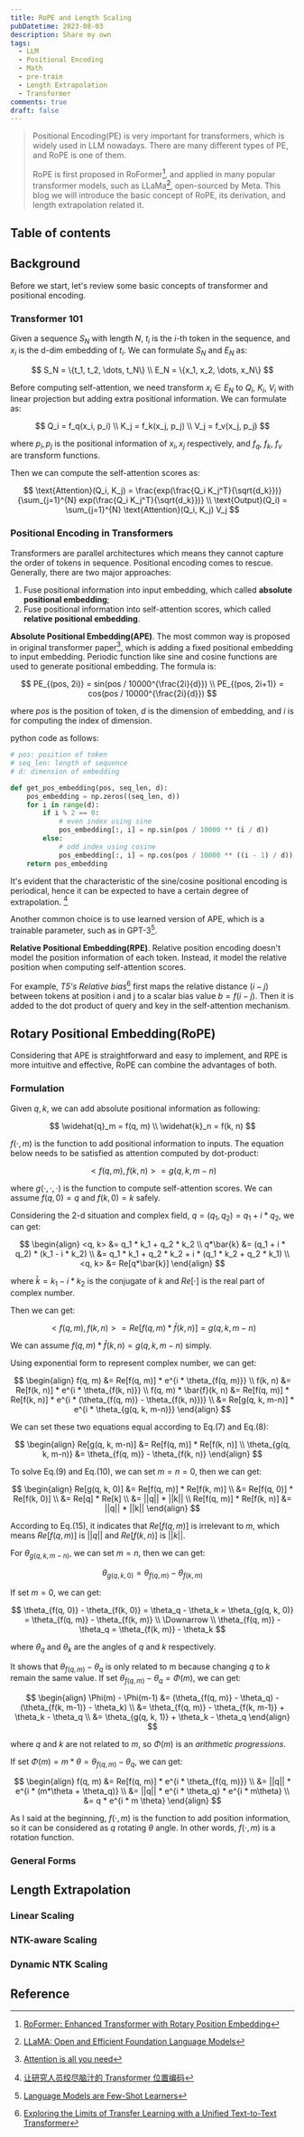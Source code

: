 ```yaml
---
title: RoPE and Length Scaling
pubDatetime: 2023-08-03
description: Share my own
tags:
  - LLM
  - Positional Encoding
  - Math
  - pre-train
  - Length Extrapolation
  - Transformer
comments: true
draft: false
---
```


> Positional Encoding(PE) is very important for transformers, which is widely used in LLM nowadays. There are many different types of PE, and RoPE is one of them.
>
> RoPE is first proposed in RoFormer[^1], and applied in many popular transformer models, such as LLaMa[^2], open-sourced by Meta.
> This blog we will introduce the basic concept of RoPE, its derivation, and length extrapolation related it.

## Table of contents

## Background

Before we start, let's review some basic concepts of transformer and positional encoding.

### Transformer 101

Given a sequence $S_N$ with length $N$, $t_i$ is the $i$-th token in the sequence, and $x_i$ is the d-dim embedding of $t_i$. We can formulate $S_N$ and $E_N$ as:

$$
S_N = \{t_1, t_2, \dots, t_N\} \\
E_N = \{x_1, x_2, \dots, x_N\}
$$

Before computing self-attention, we need transform $x_i \in E_N$ to $Q_i$, $K_i$, $V_i$ with linear projection but adding extra positional information. We can formulate as:

$$
Q_i = f_q(x_i, p_i) \\
K_j = f_k(x_j, p_j) \\
V_j = f_v(x_j, p_j)
$$

where $p_i, p_j$ is the positional information of $x_i, x_j$ respectively, and $f_q$, $f_k$, $f_v$ are transform functions.

Then we can compute the self-attention scores as:

$$
\text{Attention}(Q_i, K_j) = \frac{exp(\frac{Q_i K_j^T}{\sqrt{d_k}})}{\sum_{j=1}^{N} exp(\frac{Q_i K_j^T}{\sqrt{d_k}})} \\
\text{Output}(Q_i) = \sum_{j=1}^{N} \text{Attention}(Q_i, K_j) V_j
$$

### Positional Encoding in Transformers

Transformers are parallel architectures which means they cannot capture the order of tokens in sequence. Positional encoding comes to rescue. Generally, there are two major approaches:

1. Fuse positional information into input embedding, which called **absolute positional embedding**;
2. Fuse positional information into self-attention scores, which called **relative positional embedding**.

**Absolute Positional Embedding(APE)**. The most common way is proposed in original transformer paper[^3], which is adding a fixed positional embedding to input embedding. Periodic function like sine and cosine functions are used to generate positional embedding. The formula is:

$$
PE_{(pos, 2i)} = sin(pos / 10000^{\frac{2i}{d}}) \\
PE_{(pos, 2i+1)} = cos(pos / 10000^{\frac{2i}{d}})
$$

where $pos$ is the position of token, $d$ is the dimension of embedding, and $i$ is for computing the index of dimension.

python code as follows:

```py
# pos: position of token
# seq_len: length of sequence
# d: dimension of embedding

def get_pos_embedding(pos, seq_len, d):
    pos_embedding = np.zeros((seq_len, d))
    for i in range(d):
        if i % 2 == 0:
            # even index using sine
            pos_embedding[:, i] = np.sin(pos / 10000 ** (i / d))
        else:
            # odd index using cosine
            pos_embedding[:, i] = np.cos(pos / 10000 ** ((i - 1) / d))
    return pos_embedding
```

It's evident that the characteristic of the sine/cosine positional encoding is periodical, hence it can be expected to have a certain degree of extrapolation. [^4]

Another common choice is to use learned version of APE, which is a trainable parameter, such as in GPT-3[^5].

**Relative Positional Embedding(RPE)**. Relative position encoding doesn't model the position information of each token.
Instead, it model the relative position when computing self-attention scores.

For example, _T5's Relative bias_[^6] first maps the relative distance $(i-j)$ between tokens at position i and j to a scalar bias value $b = f(i-j)$.
Then it is added to the dot product of query and key in the self-attention mechanism.

## Rotary Positional Embedding(RoPE)

Considering that APE is straightforward and easy to implement, and RPE is more intuitive and effective, RoPE can combine the advantages of both.

### Formulation

Given $q, k$, we can add absolute positional information as following:

$$
\widehat{q}_m = f(q, m) \\
\widehat{k}_n = f(k, n)
$$

$f(\cdot, m)$ is the function to add positional information to inputs. The equation below needs to be satisfied as attention computed by dot-product:

$$
<f(q, m), f(k, n)> = g(q, k, m-n)
$$

where $g(\cdot, \cdot, \cdot)$ is the function to compute self-attention scores. We can assume $f(q, 0) = q$ and $f(k, 0) = k$ safely.

Considering the 2-d situation and complex field, $q = (q_1, q_2) = q_1 + i * q_2$, we can get:

$$
\begin{align}
<q, k> &= q_1 * k_1 + q_2 * k_2 \\
q*\bar{k} &= (q_1 + i * q_2) * (k_1 - i * k_2) \\ &=  q_1 * k_1 + q_2 * k_2 + i * (q_1 * k_2 + q_2 * k_1) \\
<q, k> &= Re[q*\bar{k}]
\end{align}
$$

where $\bar{k} = k_1 - i * k_2$ is the conjugate of $k$ and $Re[\cdot]$ is the real part of complex number.

Then we can get:

$$
<f(q, m), f(k, n)> = Re[f(q, m) * \bar{f}(k, n)] = g(q, k, m-n)
$$

We can assume $f(q, m) * \bar{f}(k, n) = g(q, k, m-n)$ simply.

Using exponential form to represent complex number, we can get:

$$
\begin{align}
f(q, m) &= Re[f(q, m)] * e^{i * \theta_{f(q, m)}} \\
f(k, n) &= Re[f(k, n)] * e^{i * \theta_{f(k, n)}} \\
f(q, m) * \bar{f}(k, n) &= Re[f(q, m)] * Re[f(k, n)] * e^{i * (\theta_{f(q, m)} - \theta_{f(k, n)})} \\
&= Re[g(q, k, m-n)] * e^{i * \theta_{g(q, k, m-n)}}
\end{align}
$$

We can set these two equations equal according to Eq.(7) and Eq.(8):

$$
\begin{align}
Re[g(q, k, m-n)] &= Re[f(q, m)] * Re[f(k, n)] \\
\theta_{g(q, k, m-n)} &= \theta_{f(q, m)} - \theta_{f(k, n)}
\end{align}
$$

To solve Eq.(9) and Eq.(10), we can set $m=n=0$, then we can get:

$$
\begin{align}
Re[g(q, k, 0)] &= Re[f(q, m)] * Re[f(k, m)] \\
&= Re[f(q, 0)] * Re[f(k, 0)] \\
&= Re[q] * Re[k] \\
&= ||q|| * ||k|| \\
Re[f(q, m)] * Re[f(k, n)] &= ||q|| * ||k||
\end{align}
$$

According to Eq.(15), it indicates that $Re[f(q, m)]$ is irrelevant to $m$, which means $Re[f(q, m)]$ is $||q||$ and $Re[f(k, n)]$ is $||k||$.

For $\theta_{g(q, k, m-n)}$, we can set $m=n$, then we can get:

$$
\theta_{g(q, k, 0)} = \theta_{f(q, m)} - \theta_{f(k, m)}
$$

If set $m=0$, we can get:

$$
\theta_{f(q, 0)} - \theta_{f(k, 0)} = \theta_q - \theta_k = \theta_{g(q, k, 0)} = \theta_{f(q, m)} - \theta_{f(k, m)} \\ \Downarrow \\
\theta_{f(q, m)} - \theta_q = \theta_{f(k, m)} - \theta_k
$$

where $\theta_q$ and $\theta_k$ are the angles of $q$ and $k$ respectively.

It shows that $\theta_{f(q, m)} - \theta_q$ is only related to m because changing $q$ to $k$ remain the same value. If set $\theta_{f(q, m)} - \theta_q = \Phi(m)$, we can get:

$$
\begin{align}
\Phi(m) - \Phi(m-1) &= (\theta_{f(q, m)} - \theta_q) - (\theta_{f(k, m-1)} - \theta_k) \\
&= \theta_{f(q, m)} - \theta_{f(k, m-1)} + \theta_k - \theta_q \\
&= \theta_{g(q, k, 1)} + \theta_k - \theta_q
\end{align}
$$

where $q$ and $k$ are not related to $m$, so $\Phi(m)$ is an _arithmetic progressions_.

If set $\Phi(m) = m* \theta = \theta_{f(q, m)} - \theta_q$, we can get:

$$
\begin{align}
f(q, m) &= Re[f(q, m)] * e^{i * \theta_{f(q, m)}} \\
&= ||q|| * e^{i * (m*\theta + \theta_q)} \\
&= ||q|| * e^{i * \theta_q} * e^{i * m\theta} \\
&= q * e^{i * m \theta}
\end{align}
$$

As I said at the beginning, $f(\cdot, m)$ is the function to add position information, so it can be considered as $q$ rotating $\theta$ angle. In other words, $f(\cdot, m)$ is a rotation function.

### General Forms

## Length Extrapolation

### Linear Scaling

### NTK-aware Scaling

### Dynamic NTK Scaling

## Reference

[^1]: [RoFormer: Enhanced Transformer with Rotary Position Embedding](https://arxiv.org/pdf/2104.09864.pdf)
[^2]: [LLaMA: Open and Efficient Foundation Language Models](https://arxiv.org/abs/2302.13971)
[^3]: [Attention is all you need](https://arxiv.org/abs/1706.03762)
[^4]: [让研究人员绞尽脑汁的 Transformer 位置编码](https://kexue.fm/archives/8130)
[^5]: [Language Models are Few-Shot Learners](https://arxiv.org/abs/2005.14165)
[^6]: [Exploring the Limits of Transfer Learning with a Unified Text-to-Text Transformer](https://arxiv.org/abs/1910.10683)
